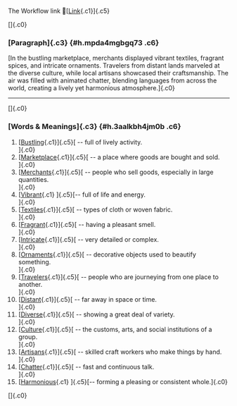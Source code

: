 The Workflow link
👏[[Link](https://www.google.com/url?q=http://www.google.com&sa=D&source=editors&ust=1756671323095493&usg=AOvVaw12iWClpLsRfNqRmbOG3_RA){.c1}]{.c5}

[]{.c0}

### [Paragraph]{.c3} {#h.mpda4mgbgq73 .c6}

[In the bustling marketplace, merchants displayed vibrant textiles,
fragrant spices, and intricate ornaments. Travelers from distant lands
marveled at the diverse culture, while local artisans showcased their
craftsmanship. The air was filled with animated chatter, blending
languages from across the world, creating a lively yet harmonious
atmosphere.]{.c0}

------------------------------------------------------------------------

[]{.c0}

### [Words & Meanings]{.c3} {#h.3aalkbh4jm0b .c6}

1.  [[Bustling](https://www.google.com/url?q=http://www.google.com&sa=D&source=editors&ust=1756671323096908&usg=AOvVaw0pvr2UcclBJn5jwooZy7fU){.c1}]{.c5}[ --
    full of lively activity.\
    ]{.c0}
2.  [[Marketplace](https://www.google.com/url?q=http://www.google.com&sa=D&source=editors&ust=1756671323097204&usg=AOvVaw0s4k1bcxqAP3vofNB0GMKR){.c1}]{.c5}[ --
    a place where goods are bought and sold.\
    ]{.c0}
3.  [[Merchants](https://www.google.com/url?q=http://www.google.com&sa=D&source=editors&ust=1756671323097543&usg=AOvVaw0JnDQCRVK33FGfnOcSeJ75){.c1}]{.c5}[ --
    people who sell goods, especially in large quantities.\
    ]{.c0}
4.  [[Vibrant](https://www.google.com/url?q=http://www.google.com&sa=D&source=editors&ust=1756671323097827&usg=AOvVaw1XJnrnTVXrXV4Z_sxppOcJ){.c1}
    ]{.c5}[-- full of life and energy.\
    ]{.c0}
5.  [[Textiles](https://www.google.com/url?q=http://www.google.com&sa=D&source=editors&ust=1756671323097989&usg=AOvVaw3RcjqB1WCz1SQKB56gAq33){.c1}]{.c5}[ --
    types of cloth or woven fabric.\
    ]{.c0}
6.  [[Fragrant](https://www.google.com/url?q=http://www.google.com&sa=D&source=editors&ust=1756671323098225&usg=AOvVaw0G9991J46awg9Dr_XRmqqV){.c1}]{.c5}[ --
    having a pleasant smell.\
    ]{.c0}
7.  [[Intricate](https://www.google.com/url?q=http://www.google.com&sa=D&source=editors&ust=1756671323098403&usg=AOvVaw1YcliT08Ic03tzgSpq65LM){.c1}]{.c5}[ --
    very detailed or complex.\
    ]{.c0}
8.  [[Ornaments](https://www.google.com/url?q=http://www.google.com&sa=D&source=editors&ust=1756671323098561&usg=AOvVaw3DdG3LhgUcvHQMcL-OVnmG){.c1}]{.c5}[ --
    decorative objects used to beautify something.\
    ]{.c0}
9.  [[Travelers](https://www.google.com/url?q=http://www.google.com&sa=D&source=editors&ust=1756671323098773&usg=AOvVaw3EkzCETNTMNrX3u_KrUf2h){.c1}]{.c5}[ --
    people who are journeying from one place to another.\
    ]{.c0}
10. [[Distant](https://www.google.com/url?q=http://www.google.com&sa=D&source=editors&ust=1756671323099006&usg=AOvVaw1U-N0eOewEg2ZimTmLA7nl){.c1}]{.c5}[ --
    far away in space or time.\
    ]{.c0}
11. [[Diverse](https://www.google.com/url?q=http://www.google.com&sa=D&source=editors&ust=1756671323099158&usg=AOvVaw08v0nWFva2BSl0xGSmx75K){.c1}]{.c5}[ --
    showing a great deal of variety.\
    ]{.c0}
12. [[Culture](https://www.google.com/url?q=http://www.google.com&sa=D&source=editors&ust=1756671323099314&usg=AOvVaw1hB8VNlkT5M--zHS9Yp4Kw){.c1}]{.c5}[ --
    the customs, arts, and social institutions of a group.\
    ]{.c0}
13. [[Artisans](https://www.google.com/url?q=http://www.google.com&sa=D&source=editors&ust=1756671323099494&usg=AOvVaw2LOIp7eiT268SOuyNhKmTC){.c1}]{.c5}[ --
    skilled craft workers who make things by hand.\
    ]{.c0}
14. [[Chatter](https://www.google.com/url?q=http://www.google.com&sa=D&source=editors&ust=1756671323099689&usg=AOvVaw0qriaK31rqCXsNHXZ4Z1TH){.c1}]{.c5}[ --
    fast and continuous talk.\
    ]{.c0}
15. [[Harmonious](https://www.google.com/url?q=http://www.google.com&sa=D&source=editors&ust=1756671323099912&usg=AOvVaw11VOCTVZA73sBndqBah7Qn){.c1}
    ]{.c5}[-- forming a pleasing or consistent whole.]{.c0}

[]{.c0}
